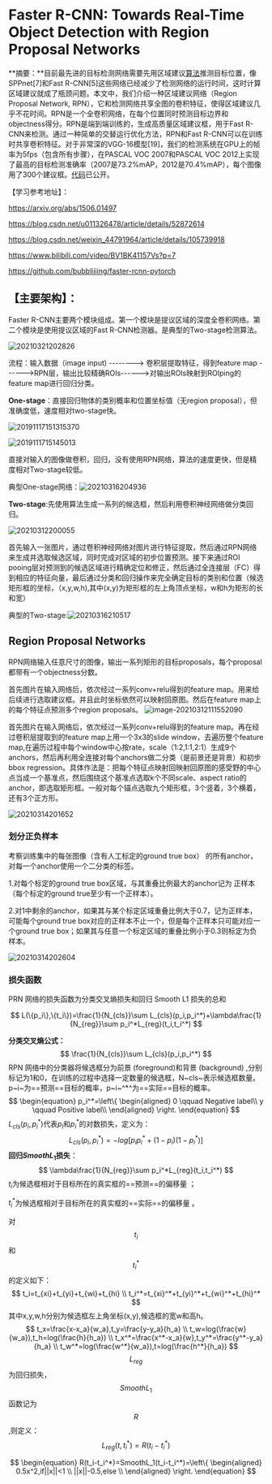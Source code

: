 <head>
    <script src="https://cdn.mathjax.org/mathjax/latest/MathJax.js?config=TeX-AMS-MML_HTMLorMML" type="text/javascript"></script>
    <script type="text/x-mathjax-config">
        MathJax.Hub.Config({
            tex2jax: {
            skipTags: ['script', 'noscript', 'style', 'textarea', 'pre'],
            inlineMath: [['$','$']]
            }
        });
    </script>
</head>

# Faster R-CNN: Towards Real-Time Object Detection with Region Proposal Networks

**摘要：**目前最先进的目标检测网络需要先用区域建议[算法](http://lib.csdn.net/base/datastructure)推测目标位置，像SPPnet[7]和Fast R-CNN[5]这些网络已经减少了检测网络的运行时间，这时计算区域建议就成了瓶颈问题。本文中，我们介绍一种区域建议网络（Region Proposal Network, RPN），它和检测网络共享全图的卷积特征，使得区域建议几乎不花时间。RPN是一个全卷积网络，在每个位置同时预测目标边界和objectness得分。RPN是端到端训练的，生成高质量区域建议框，用于Fast R-CNN来检测。通过一种简单的交替运行优化方法，RPN和Fast R-CNN可以在训练时共享卷积特征。对于非常深的VGG-16模型[19]，我们的检测系统在GPU上的帧率为5fps（包含所有步骤），在PASCAL VOC 2007和PASCAL VOC 2012上实现了最高的目标检测准确率（2007是73.2%mAP，2012是70.4%mAP），每个图像用了300个建议框。[代码](https://github.com/ShaoqingRen/faster_rcnn)已公开。

【学习参考地址】：

https://arxiv.org/abs/1506.01497

https://blog.csdn.net/u011326478/article/details/52872614

https://blog.csdn.net/weixin_44791964/article/details/105739918

https://www.bilibili.com/video/BV1BK41157Vs?p=7

https://github.com/bubbliiiing/faster-rcnn-pytorch

## 【主要架构】：

Faster R-CNN主要两个模块组成。第一个模块是提议区域的深度全卷积网络。第二个模块是使用提议区域的Fast R-CNN检测器。是典型的Two-stage检测算法。

![20210321202826](./img/20210321202826.png)

流程：输入数据（image input) --------> 卷积层提取特征，得到feature map ------>RPN层，输出比较精确ROIs------>对输出ROIs映射到ROIping的feature map进行回归分类。



**One-stage**：直接回归物体的类别概率和位置坐标值（无region proposal），但准确度低，速度相对two-stage快。

![20191117151315370](./img/20191117151315370.png)

![2019111715145013](./img/2019111715145013.png)

直接对输入的图像做卷积，回归，没有使用RPN网络，算法的速度更快，但是精度相对Two-stage较低。

典型One-stage网络：![20210316204936](./img/20210316204936.png)



**Two-stage**:先使用算法生成一系列的候选框，然后利用卷积神经网络做分类回归。

![20210312200055](./img/20210312200055.png)

首先输入一张图片，通过卷积神经网络对图片进行特征提取，然后通过RPN网络来生成并选取候选区域，同时完成对区域的初步位置预测。接下来通过ROI pooing层对预测到的候选区域进行精确定位和修正，然后通过全连接层（FC）得到相应的特征向量，最后通过分类和回归操作来完全确定目标的类别和位置（候选矩形框的坐标，（x,y,w,h),其中(x,y)为矩形框的左上角顶点坐标，w和h为矩形的长和宽）

典型的Two-stage:![20210316210517](./img/20210316210517.png)



## Region Proposal Networks

RPN网络输入任意尺寸的图像，输出一系列矩形的目标proposals，每个proposal都带有一个objectness分数。

首先图片在输入网络后，依次经过一系列conv+relu得到的feature map。用来给后续进行选取建议框。并且此时坐标依然可以映射回原图。然后在feature map上的每个特征点预测多个region proposals。
![image-20210312111552090](./img/image-20210312111552090.png)

首先图片在输入网络后，依次经过一系列conv+relu得到的feature map。再在经过卷积层提取到的feature map上用一个3x3的slide window，去遍历整个feature map,在遍历过程中每个window中心按rate，scale（1:2,1:1,2:1）生成9个anchors，然后再利用全连接对每个anchors做二分类（是前景还是背景）和初步bbox regression。具体作法是：把每个特征点映射回映射回原图的感受野的中心点当成一个基准点，然后围绕这个基准点选取k个不同scale、aspect ratio的anchor，即选取矩形框。一般对每个锚点选取九个矩形框，3个竖着，3个横着，还有3个正方形。

![20210314201652](./img/20210314201652.png)

### 划分正负样本

考察训练集中的每张图像（含有人工标定的ground true box） 的所有anchor，对每一个anchor使用一个二分类的标签。

1.对每个标定的ground true box区域，与其重叠比例最大的anchor记为 正样本（每个标定的ground true至少有一个正样本）。

2.对1中剩余的anchor，如果其与某个标定区域重叠比例大于0.7，记为正样本，可能每个ground true box对应的正样本不止一个，但是每个正样本只可能对应一个ground true box；如果其与任意一个标定区域的重叠比例小于0.3则标定为负样本。

![20210314202604](./img/20210314202604.png)

### 损失函数

PRN 网络的损失函数为分类交叉熵损失和回归 Smooth L1 损失的总和

$$
L(\{p_i\},\{t_i\})=\frac{1}{N_{cls}}\sum L_{cls}(p_i,p_i^*)+\lambda\frac{1}{N_{reg}}\sum p_i^*L_{reg}(t_i,t_i^*)
$$

**分类交叉熵公式：**
$$
\frac{1}{N_{cls}}\sum L_{cls}(p_i,p_i^*)
$$
RPN 网络中的分类器将候选框分为前景 (foreground)和背景 (background)  ,分别标记为1和0，在训练的过程中选择一定数量的候选框，N~cls~表示候选框数量。p~i~为==预测==目标的概率，p~i~^*^为==实际==目标的概率。
$$
\begin{equation}
p_i^*=\left\{
\begin{aligned}
0 \qquad Negative label\\
y \qquad Positive label\\
\end{aligned}
\right.
\end{equation}
$$
$L_{cls}(p_i,p_i^*)$代表$p_i$和$p_i^*$的对数损失，定义为：
$$
L_{cls}(p_i,p_i^*)=-log[p_ip_i^*+(1-p_i)(1-p_i^*)]
$$
**回归$SmoothL_1$损失**：
$$
\lambda\frac{1}{N_{reg}}\sum p_i^*L_{reg}(t_i,t_i^*)
$$
$t_i$为候选框相对于目标所在的真实框的==预测==的偏移量 ；

$t_i^*$为候选框相对于目标所在的真实框的==实际==的偏移量 。

对$$t_i$$和$$t_i^*$$的定义如下：
$$
t_i=t_{xi}+t_{yi}+t_{wi}+t_{hi} \\
t_i^*=t_{xi}^*+t_{yi}^*+t_{wi}^*+t_{hi}^*
$$
其中x,y,w,h分别为候选框左上角坐标(x,y),候选框的宽w和高h。
$$
t_x=\frac{x-x_a}{w_a},t_y=\frac{y-y_a}{h_a} \\
t_w=log(\frac{w}{w_a}),t_h=log(\frac{h}{h_a}) \\
t_x^*=\frac{x^*-x_a}{w},t_y^*=\frac{y^*-y_a}{h_a} \\
t_w^*=log(\frac{w^*}{w_a}),t=log(\frac{h^*}{h_a})
$$
$$L_{reg}$$为回归损失，$$SmoothL_1$$函数记为$$R$$,则定义：
$$
L_{reg}(t,t_i^*)=R(t_i-t_i^*) 
$$

$$
\begin{equation}
R(t_i-t_i^*)=SmoothL_1(t_i-t_i^*)=\left\{
\begin{aligned}
0.5x^2,if||x||<1 \\
||x||-0.5,else \\
\end{aligned}
\right.
\end{equation}
$$


